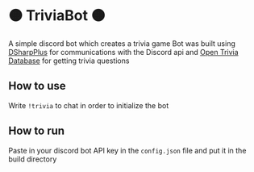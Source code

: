 # :orange_circle: TriviaBot :orange_circle:
A simple discord bot which creates a trivia game
Bot was built using [DSharpPlus](https://github.com/DSharpPlus/DSharpPlus) for communications with the Discord api and [Open Trivia Database](https://opentdb.com/) for getting trivia questions

## How to use
Write ```!trivia``` to chat in order to initialize the bot

## How to run
Paste in your discord bot API key in the ```config.json``` file and put it in the build directory